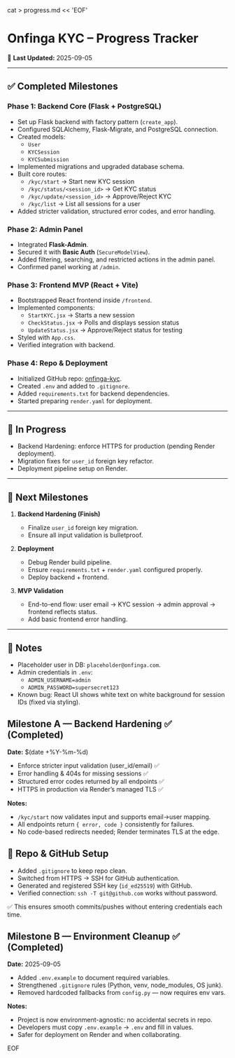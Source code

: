 cat > progress.md << 'EOF'
# Onfinga KYC – Progress Tracker

📆 **Last Updated:** 2025-09-05  

---

## ✅ Completed Milestones

### Phase 1: Backend Core (Flask + PostgreSQL)
- Set up Flask backend with factory pattern (`create_app`).
- Configured SQLAlchemy, Flask-Migrate, and PostgreSQL connection.
- Created models:
  - `User`
  - `KYCSession`
  - `KYCSubmission`
- Implemented migrations and upgraded database schema.
- Built core routes:
  - `/kyc/start` → Start new KYC session
  - `/kyc/status/<session_id>` → Get KYC status
  - `/kyc/update/<session_id>` → Approve/Reject KYC
  - `/kyc/list` → List all sessions for a user
- Added stricter validation, structured error codes, and error handling.

### Phase 2: Admin Panel
- Integrated **Flask-Admin**.
- Secured it with **Basic Auth** (`SecureModelView`).
- Added filtering, searching, and restricted actions in the admin panel.
- Confirmed panel working at `/admin`.

### Phase 3: Frontend MVP (React + Vite)
- Bootstrapped React frontend inside `/frontend`.
- Implemented components:
  - `StartKYC.jsx` → Starts a new session
  - `CheckStatus.jsx` → Polls and displays session status
  - `UpdateStatus.jsx` → Approve/Reject status for testing
- Styled with `App.css`.
- Verified integration with backend.

### Phase 4: Repo & Deployment
- Initialized GitHub repo: [onfinga-kyc](https://github.com/onfinga/onfinga-kyc).
- Created `.env` and added to `.gitignore`.
- Added `requirements.txt` for backend dependencies.
- Started preparing `render.yaml` for deployment.

---

## 🚧 In Progress

- Backend Hardening: enforce HTTPS for production (pending Render deployment).
- Migration fixes for `user_id` foreign key refactor.
- Deployment pipeline setup on Render.

---

## 🎯 Next Milestones

1. **Backend Hardening (Finish)**
   - Finalize `user_id` foreign key migration.
   - Ensure all input validation is bulletproof.

2. **Deployment**
   - Debug Render build pipeline.
   - Ensure `requirements.txt` + `render.yaml` configured properly.
   - Deploy backend + frontend.

3. **MVP Validation**
   - End-to-end flow: user email → KYC session → admin approval → frontend reflects status.
   - Add basic frontend error handling.

---

## 📌 Notes

- Placeholder user in DB: `placeholder@onfinga.com`.
- Admin credentials in `.env`:
  - `ADMIN_USERNAME=admin`
  - `ADMIN_PASSWORD=supersecret123`
- Known bug: React UI shows white text on white background for session IDs (fixed via styling).

## Milestone A — Backend Hardening ✅ (Completed)
**Date:** $(date +%Y-%m-%d)

- Enforce stricter input validation (user_id/email) ✅
- Error handling & 404s for missing sessions ✅
- Structured error codes returned by all endpoints ✅
- HTTPS in production via Render’s managed TLS ✅

**Notes:**
- `/kyc/start` now validates input and supports email→user mapping.
- All endpoints return `{ error, code }` consistently for failures.
- No code-based redirects needed; Render terminates TLS at the edge.


## 🔐 Repo & GitHub Setup

- Added `.gitignore` to keep repo clean.
- Switched from HTTPS → SSH for GitHub authentication.
- Generated and registered SSH key (`id_ed25519`) with GitHub.
- Verified connection: `ssh -T git@github.com` works without password.

✅ This ensures smooth commits/pushes without entering credentials each time.

## Milestone B — Environment Cleanup ✅ (Completed)
**Date:** 2025-09-05  

- Added `.env.example` to document required variables.  
- Strengthened `.gitignore` rules (Python, venv, node_modules, OS junk).  
- Removed hardcoded fallbacks from `config.py` — now requires env vars.  

**Notes:**  
- Project is now environment-agnostic: no accidental secrets in repo.  
- Developers must copy `.env.example` → `.env` and fill in values.  
- Safer for deployment on Render and when collaborating.  


EOF
